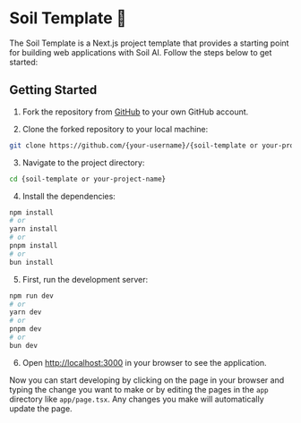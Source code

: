 # Soil Template 🌱

The Soil Template is a Next.js project template that provides a starting point for building web applications with Soil AI. Follow the steps below to get started:

## Getting Started

1. Fork the repository from [GitHub](https://github.com/soilaidev/soil-template) to your own GitHub account.

2. Clone the forked repository to your local machine:

```bash
git clone https://github.com/{your-username}/{soil-template or your-project-name}.git
```

3. Navigate to the project directory:

```bash
cd {soil-template or your-project-name}
```

4. Install the dependencies:

```bash
npm install
# or
yarn install
# or
pnpm install
# or
bun install
```

5. First, run the development server:

```bash
npm run dev
# or
yarn dev
# or
pnpm dev
# or
bun dev
```

6. Open [http://localhost:3000](http://localhost:3000) in your browser to see the application.

Now you can start developing by clicking on the page in your browser and typing the change you want to make or by editing the pages in the `app` directory like `app/page.tsx`. Any changes you make will automatically update the page.
